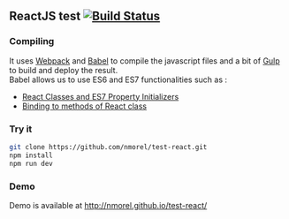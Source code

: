 ## ReactJS test [![Build Status](https://travis-ci.org/nmorel/test-react.svg?branch=master)](https://travis-ci.org/nmorel/test-react)

### Compiling
It uses [Webpack](https://webpack.github.io/) and [Babel](https://babeljs.io/) to compile the javascript files and a bit of [Gulp](http://gulpjs.com/) to build and deploy the result.  
Babel allows us to use ES6 and ES7 functionalities such as :
* [React Classes and ES7 Property Initializers](http://egorsmirnov.me/2015/06/14/react-and-es6-part2.html)
* [Binding to methods of React class](http://egorsmirnov.me/2015/08/16/react-and-es6-part3.html)

### Try it
```sh
git clone https://github.com/nmorel/test-react.git
npm install
npm run dev
```

### Demo
Demo is available at http://nmorel.github.io/test-react/

